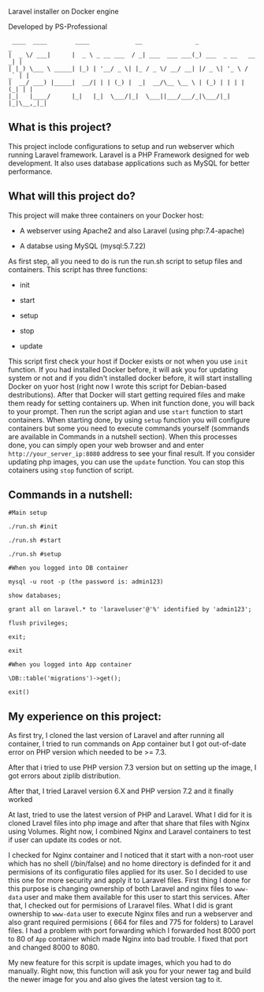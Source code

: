 Laravel installer on Docker engine

Developed by PS-Professional

     ____  ____        ____             __               _                   _ 
    |  _ \/ ___|      |  _ \ _ __ ___  / _| ___  ___ ___(_) ___  _ __   __ _| |
    | |_) \___ \ _____| |_) | '__/ _ \| |_ / _ \/ __/ __| |/ _ \| '_ \ / _` | |
    |  __/ ___) |_____|  __/| | | (_) |  _|  __/\__ \__ \ | (_) | | | | (_| | |
    |_|   |____/      |_|   |_|  \___/|_|  \___||___/___/_|\___/|_| |_|\__,_|_|


## What is this project?

This project inclode configurations to setup and run webserver which running Laravel framework. Laravel is a PHP Framework designed for web development. It also uses database applications such as MySQL for better performance.

## What will this project do?


This project will make three containers on your Docker host:


* A webserver using Apache2 and also Laravel (using php:7.4-apache)

* A databse using MySQL (mysql:5.7.22)


As first step, all you need to do is run the run.sh script to setup files and containers. This script has three functions:
* init 

* start

* setup

* stop

* update

This script first check your host if Docker exists or not when you use `init` function. If you had installed Docker before, it will ask you for updating system or not and if you didn't installed docker before, it will start installing Docker on yuor host (right now I wrote this script for Debian-based destributions). After that Docker will start getting required files and make them ready for setting containers up. When init function done, you will back to your prompt. Then run the script agian and use `start` function to start containers. When starting done, by using `setup` function you will configure containers but some you need to execute commands yourself (sommands are available in Commands in a nutshell section). When this processes done, you can simply open your web browser and and enter `http://your_server_ip:8080` address to see your final result. If you consider updating php images, you can use the `update` function. You can stop this cotainers using `stop` function of script.

## Commands in a nutshell:

~~~
#Main setup

./run.sh #init

./run.sh #start

./run.sh #setup

#When you logged into DB container

mysql -u root -p (the password is: admin123)

show databases;

grant all on laravel.* to 'laraveluser'@'%' identified by 'admin123';

flush privileges;

exit;

exit

#When you logged into App container

\DB::table('migrations')->get();

exit()
~~~

## My experience on this project:


As first try, I cloned the last version of Laravel and after running all container, I tried to run commands on App container but I got out-of-date error on PHP version which needed to be >= 7.3. 

After that i tried to use PHP version 7.3 version but on setting up the image, I got errors about ziplib distribution.

After that, I tried Laravel version 6.X and PHP version 7.2 and it finally worked

At last, tried to use the latest version of PHP and Laravel. What I did for it is cloned Lravel files into php image and after that share that files with Nginx using Volumes. Right now, I combined Nginx and Laravel containers to test if user can update its codes or not.

I checked for Nginx container and I noticed that it start with a non-root user which has no shell (/bin/false) and no home directory is definded for it and permisions of its configuratio files applied for its user. So I decided to use this one for more security and apply it to Laravel files. First thing I done for this purpose is changing ownership of both Laravel and nginx files to `www-data` user and make them available for this user to start this services. After that, I checked out for permisions of Lraravel files. What I did is grant ownership to `www-data` user to execute Nginx files and run a webserver and also grant required permisions ( 664 for files and 775 for folders) to Laravel files. I had a problem with port forwarding which I forwarded host 8000 port to 80 of `App` container which made Nginx into bad trouble. I fixed that port and changed 8000 to 8080. 

My new feature for this scrpit is update images, which you had to do manually. Right now, this function will ask you for your newer tag and build the newer image for you and also gives the latest version tag to it.
